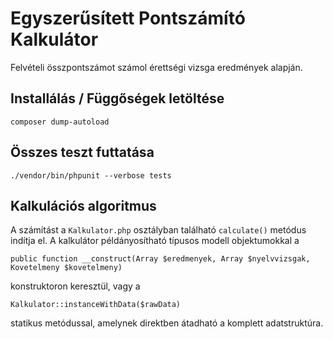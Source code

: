 # Egyszerűsített Pontszámító Kalkulátor

Felvételi összpontszámot számol érettségi vizsga eredmények alapján.

## Installálás / Függőségek letöltése

    composer dump-autoload

## Összes teszt futtatása

    ./vendor/bin/phpunit --verbose tests

## Kalkulációs algoritmus

A számítást a `Kalkulator.php` osztályban található `calculate()` metódus indítja el. A kalkulátor példányosítható típusos modell objektumokkal a

    public function __construct(Array $eredmenyek, Array $nyelvvizsgak, Kovetelmeny $kovetelmeny)

 konstruktoron keresztül, vagy a 

    Kalkulator::instanceWithData($rawData)

statikus metódussal, amelynek direktben átadható a komplett adatstruktúra.





